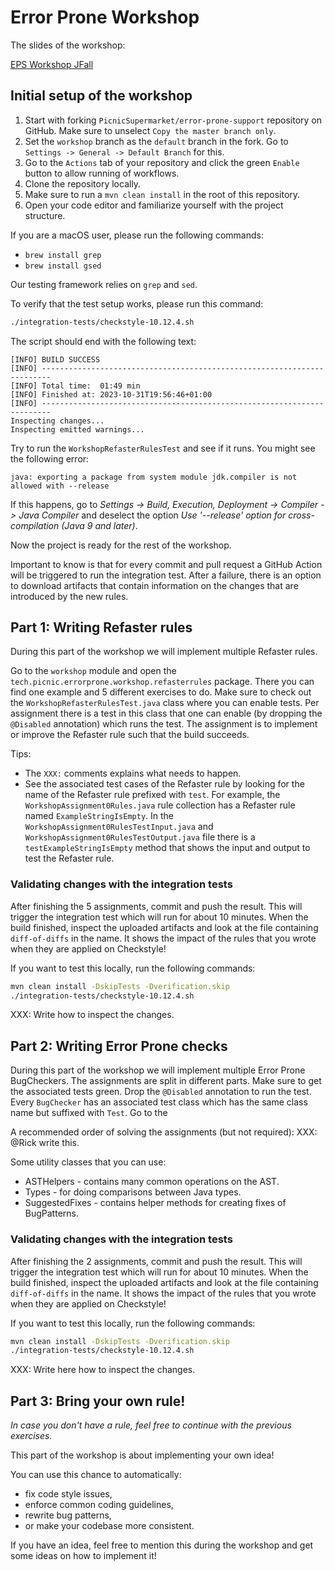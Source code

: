 # Error Prone Workshop

The slides of the workshop:

[EPS Workshop JFall][eps-workshop-jfall]

## Initial setup of the workshop

1. Start with forking `PicnicSupermarket/error-prone-support` repository on
   GitHub. Make sure to unselect `Copy the master branch only`.
2. Set the `workshop` branch as the `default` branch in the fork. Go to
   `Settings -> General -> Default Branch` for this.
3. Go to the `Actions` tab of your repository and click the green `Enable`
   button to allow running of workflows.
4. Clone the repository locally.
5. Make sure to run a `mvn clean install` in the root of this repository.
6. Open your code editor and familiarize yourself with the project structure.

If you are a macOS user, please run the following commands:
* `brew install grep`
* `brew install gsed`

Our testing framework relies on `grep` and `sed`. 

To verify that the test setup works, please run this command:

```sh
./integration-tests/checkstyle-10.12.4.sh
```

The script should end with the following text:
```
[INFO] BUILD SUCCESS
[INFO] ------------------------------------------------------------------------
[INFO] Total time:  01:49 min
[INFO] Finished at: 2023-10-31T19:56:46+01:00
[INFO] ------------------------------------------------------------------------
Inspecting changes...
Inspecting emitted warnings...
```

Try to run the `WorkshopRefasterRulesTest` and see if it runs.
You might see the following error:

```
java: exporting a package from system module jdk.compiler is not allowed with --release
```

If this happens, go to _Settings -> Build, Execution, Deployment -> Compiler ->
Java Compiler_ and deselect the option _Use '--release' option for
cross-compilation (Java 9 and later)_.

Now the project is ready for the rest of the workshop.

Important to know is that for every commit and pull request a GitHub Action
will be triggered to run the integration test. After a failure, there is an
option to download artifacts that contain information on the changes that are
introduced by the new rules.


## Part 1: Writing Refaster rules

During this part of the workshop we will implement multiple Refaster rules.

Go to the `workshop` module and open the
`tech.picnic.errorprone.workshop.refasterrules` package. There you can find one
example and 5 different exercises to do.
Make sure to check out the `WorkshopRefasterRulesTest.java` class where you can
enable tests. Per assignment there is a test in this class that one can enable
(by dropping the `@Disabled` annotation) which runs the test. The assignment is
to implement or improve the Refaster rule such that the build succeeds.

Tips:
* The `XXX:` comments explains what needs to happen.
* See the associated test cases of the Refaster rule by looking for the name of the Refaster rule
  prefixed with `test`. For example, the `WorkshopAssignment0Rules.java` rule collection has a Refaster rule named `ExampleStringIsEmpty`.
  In the `WorkshopAssignment0RulesTestInput.java` and `WorkshopAssignment0RulesTestOutput.java` file there is 
  a `testExampleStringIsEmpty` method that shows the input and output to test the Refaster rule.

### Validating changes with the integration tests

After finishing the 5 assignments, commit and push the result. This will trigger the integration test
which will run for about 10 minutes. When the build finished, inspect the uploaded artifacts
and look at the file containing `diff-of-diffs` in the name. It shows the impact of the rules that you
wrote when they are applied on Checkstyle!

If you want to test this locally, run the following commands:

```sh
mvn clean install -DskipTests -Dverification.skip
./integration-tests/checkstyle-10.12.4.sh
```

XXX: Write how to inspect the changes.


## Part 2: Writing Error Prone checks

During this part of the workshop we will implement multiple Error Prone BugCheckers.
The assignments are split in different parts. Make sure to get the associated tests green. 
Drop the `@Disabled` annotation to run the test. Every `BugChecker` has an associated test class
which has the same class name but suffixed with `Test`. 
Go to the 

A recommended order of solving the assignments (but not required):
XXX: @Rick write this.

Some utility classes that you can use:
* ASTHelpers - contains many common operations on the AST.
* Types - for doing comparisons between Java types.
* SuggestedFixes - contains helper methods for creating fixes of BugPatterns.


### Validating changes with the integration tests

After finishing the 2 assignments, commit and push the result. This will trigger the integration test
which will run for about 10 minutes. When the build finished, inspect the uploaded artifacts
and look at the file containing `diff-of-diffs` in the name. It shows the impact of the rules that you
wrote when they are applied on Checkstyle!

If you want to test this locally, run the following commands:

```sh
mvn clean install -DskipTests -Dverification.skip
./integration-tests/checkstyle-10.12.4.sh
```

XXX: Write here how to inspect the changes.


## Part 3: Bring your own rule!

_In case you don't have a rule, feel free to continue with the previous
exercises._

This part of the workshop is about implementing your own idea!

You can use this chance to automatically:
* fix code style issues,
* enforce common coding guidelines,
* rewrite bug patterns,
* or make your codebase more consistent.

If you have an idea, feel free to mention this during the workshop and get some
ideas on how to implement it!

[eps-workshop-jfall]: https://drive.google.com/file/d/14UiIZNJxpiFSnHNjXVAyvWex2WWXQ8Ln/view

